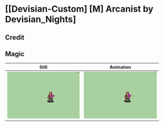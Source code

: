 # [\[Devisian-Custom\] \[M\] Arcanist by Devisian_Nights]

## Credit



## Magic

| Still | Animation |
| :---: | :-------: |
| ![Magic still](./Magic_000.png) | ![Magic animation](./Magic.gif) |
